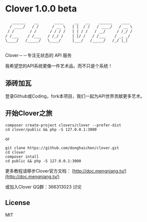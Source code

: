 Clover 1.0.0 beta
=======================================
``` html
   ______    __       ____     __   __    ______    ____ 
  / ____/   / /      / __ \   | |  / /   / ____/   / __ \
 / /       / /      / / / /   | | / /   / __/     / /_/ /
/ /___    / /___   / /_/ /    | |/ /   / /___    / _, _/ 
\____/   /_____/   \____/     |___/   /_____/   /_/ |_|  
                                                   
```

Clover－－专注无状态的 API 服务

我希望您的API系统更像一件艺术品，而不只是个系统！


## 添砖加瓦

登录Github或Coding，fork本项目，我们一起为API世界贡献更多艺术。


## 开始Clover之旅

```shell
composer create-project clovers/clover --prefer-dist
cd clover/public && php -S 127.0.0.1:3000
```
or


```shell
git clone https://github.com/donghaichen/clover.git
cd clover
composer intall
cd public && php -S 127.0.0.1:3000
```

更多教程请移步Clover官方文档： [http://doc.mengniang.tv/](http://doc.mengniang.tv/)

或加入Clover QQ群：366313023 讨论




## License

MIT